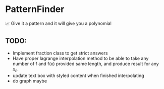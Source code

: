 # PatternFinder
📈 Give it a pattern and it will give you a polynomial

## TODO:
- Implement fraction class to get strict answers
- Have proper lagrange interpolation method to be able to take any number of f and f(x) provided same length, and produce result for any $x_n$
- update text box with styled content when finished interpolating
- do graph maybe

